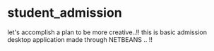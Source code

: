 # student_admission
let's accomplish a plan to be more creative..!! 
this is basic admission desktop application
made through NETBEANS .. !!
